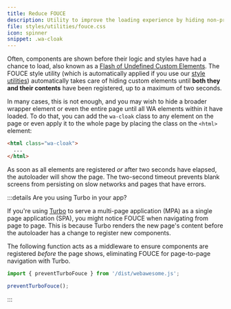 ```yaml
---
title: Reduce FOUCE
description: Utility to improve the loading experience by hiding non-prerendered custom elements until they are registered.
file: styles/utilities/fouce.css
icon: spinner
snippet: .wa-cloak
---
```


Often, components are shown before their logic and styles have had a chance to load, also known as a [Flash of Undefined Custom Elements](https://www.abeautifulsite.net/posts/flash-of-undefined-custom-elements/).
The FOUCE style utility (which is automatically applied if you use our [style utilities](/docs/utilities/)) automatically takes care of hiding custom elements until **both they and their contents** have been registered, up to a maximum of two seconds.

In many cases, this is not enough, and you may wish to hide a broader wrapper element or even the entire page until all WA elements within it have loaded.
To do that, you can add the `wa-cloak` class to any element on the page or even apply it to the whole page by placing the class on the `<html>` element:

```html
<html class="wa-cloak">
  ...
</html>
```

As soon as all elements are registered _or_ after two seconds have elapsed, the autoloader will show the page. The two-second timeout prevents blank screens from persisting on slow networks and pages that have errors.

:::details Are you using Turbo in your app?

If you're using [Turbo](https://turbo.hotwired.dev/) to serve a multi-page application (MPA) as a single page application (SPA), you might notice FOUCE when navigating from page to page. This is because Turbo renders the new page's content before the autoloader has a change to register new components.

The following function acts as a middleware to ensure components are registered _before_ the page shows, eliminating FOUCE for page-to-page navigation with Turbo.

```js
import { preventTurboFouce } from '/dist/webawesome.js';

preventTurboFouce();
```
:::
